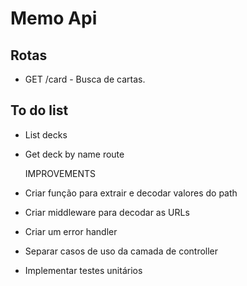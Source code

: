 # Memo Api

## Rotas

- GET /card - Busca de cartas.

## To do list
- List decks
- Get deck by name route

 
  IMPROVEMENTS
- Criar função para extrair e decodar valores do path
- Criar middleware para decodar as URLs
- Criar um error handler
- Separar casos de uso da camada de controller
- Implementar testes unitários